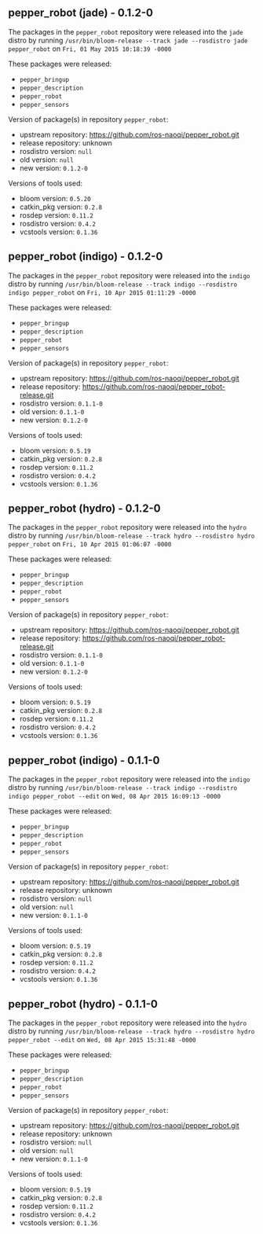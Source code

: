 ## pepper_robot (jade) - 0.1.2-0

The packages in the `pepper_robot` repository were released into the `jade` distro by running `/usr/bin/bloom-release --track jade --rosdistro jade pepper_robot` on `Fri, 01 May 2015 10:18:39 -0000`

These packages were released:
- `pepper_bringup`
- `pepper_description`
- `pepper_robot`
- `pepper_sensors`

Version of package(s) in repository `pepper_robot`:
- upstream repository: https://github.com/ros-naoqi/pepper_robot.git
- release repository: unknown
- rosdistro version: `null`
- old version: `null`
- new version: `0.1.2-0`

Versions of tools used:
- bloom version: `0.5.20`
- catkin_pkg version: `0.2.8`
- rosdep version: `0.11.2`
- rosdistro version: `0.4.2`
- vcstools version: `0.1.36`


## pepper_robot (indigo) - 0.1.2-0

The packages in the `pepper_robot` repository were released into the `indigo` distro by running `/usr/bin/bloom-release --track indigo --rosdistro indigo pepper_robot` on `Fri, 10 Apr 2015 01:11:29 -0000`

These packages were released:
- `pepper_bringup`
- `pepper_description`
- `pepper_robot`
- `pepper_sensors`

Version of package(s) in repository `pepper_robot`:
- upstream repository: https://github.com/ros-naoqi/pepper_robot.git
- release repository: https://github.com/ros-naoqi/pepper_robot-release.git
- rosdistro version: `0.1.1-0`
- old version: `0.1.1-0`
- new version: `0.1.2-0`

Versions of tools used:
- bloom version: `0.5.19`
- catkin_pkg version: `0.2.8`
- rosdep version: `0.11.2`
- rosdistro version: `0.4.2`
- vcstools version: `0.1.36`


## pepper_robot (hydro) - 0.1.2-0

The packages in the `pepper_robot` repository were released into the `hydro` distro by running `/usr/bin/bloom-release --track hydro --rosdistro hydro pepper_robot` on `Fri, 10 Apr 2015 01:06:07 -0000`

These packages were released:
- `pepper_bringup`
- `pepper_description`
- `pepper_robot`
- `pepper_sensors`

Version of package(s) in repository `pepper_robot`:
- upstream repository: https://github.com/ros-naoqi/pepper_robot.git
- release repository: https://github.com/ros-naoqi/pepper_robot-release.git
- rosdistro version: `0.1.1-0`
- old version: `0.1.1-0`
- new version: `0.1.2-0`

Versions of tools used:
- bloom version: `0.5.19`
- catkin_pkg version: `0.2.8`
- rosdep version: `0.11.2`
- rosdistro version: `0.4.2`
- vcstools version: `0.1.36`


## pepper_robot (indigo) - 0.1.1-0

The packages in the `pepper_robot` repository were released into the `indigo` distro by running `/usr/bin/bloom-release --track indigo --rosdistro indigo pepper_robot --edit` on `Wed, 08 Apr 2015 16:09:13 -0000`

These packages were released:
- `pepper_bringup`
- `pepper_description`
- `pepper_robot`
- `pepper_sensors`

Version of package(s) in repository `pepper_robot`:
- upstream repository: https://github.com/ros-naoqi/pepper_robot.git
- release repository: unknown
- rosdistro version: `null`
- old version: `null`
- new version: `0.1.1-0`

Versions of tools used:
- bloom version: `0.5.19`
- catkin_pkg version: `0.2.8`
- rosdep version: `0.11.2`
- rosdistro version: `0.4.2`
- vcstools version: `0.1.36`


## pepper_robot (hydro) - 0.1.1-0

The packages in the `pepper_robot` repository were released into the `hydro` distro by running `/usr/bin/bloom-release --track hydro --rosdistro hydro pepper_robot --edit` on `Wed, 08 Apr 2015 15:31:48 -0000`

These packages were released:
- `pepper_bringup`
- `pepper_description`
- `pepper_robot`
- `pepper_sensors`

Version of package(s) in repository `pepper_robot`:
- upstream repository: https://github.com/ros-naoqi/pepper_robot.git
- release repository: unknown
- rosdistro version: `null`
- old version: `null`
- new version: `0.1.1-0`

Versions of tools used:
- bloom version: `0.5.19`
- catkin_pkg version: `0.2.8`
- rosdep version: `0.11.2`
- rosdistro version: `0.4.2`
- vcstools version: `0.1.36`


